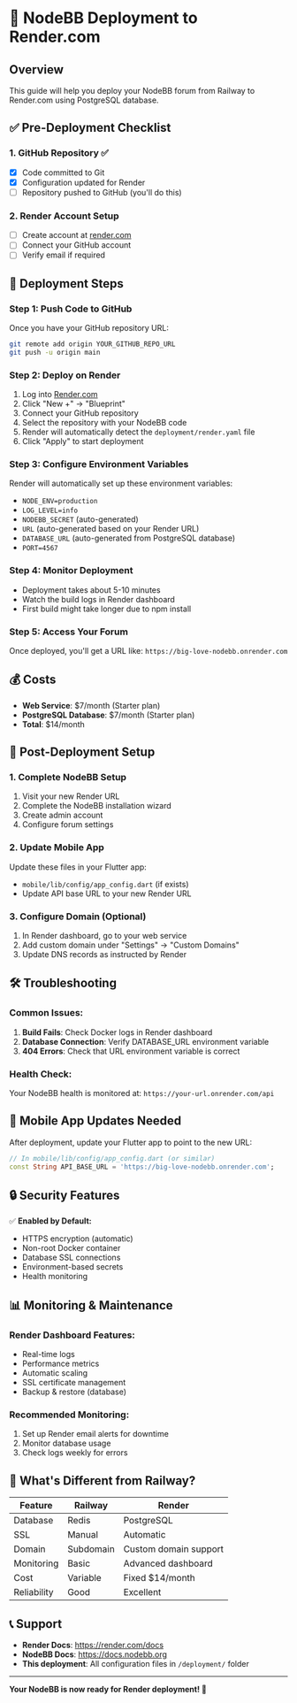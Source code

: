 # 🚀 NodeBB Deployment to Render.com

## Overview
This guide will help you deploy your NodeBB forum from Railway to Render.com using PostgreSQL database.

## ✅ Pre-Deployment Checklist

### 1. GitHub Repository ✅ 
- [x] Code committed to Git
- [x] Configuration updated for Render
- [ ] Repository pushed to GitHub (you'll do this)

### 2. Render Account Setup
- [ ] Create account at [render.com](https://render.com)
- [ ] Connect your GitHub account
- [ ] Verify email if required

## 🎯 Deployment Steps

### Step 1: Push Code to GitHub
Once you have your GitHub repository URL:
```bash
git remote add origin YOUR_GITHUB_REPO_URL
git push -u origin main
```

### Step 2: Deploy on Render
1. Log into [Render.com](https://render.com)
2. Click "New +" → "Blueprint"
3. Connect your GitHub repository
4. Select the repository with your NodeBB code
5. Render will automatically detect the `deployment/render.yaml` file
6. Click "Apply" to start deployment

### Step 3: Configure Environment Variables
Render will automatically set up these environment variables:
- `NODE_ENV=production`
- `LOG_LEVEL=info`
- `NODEBB_SECRET` (auto-generated)
- `URL` (auto-generated based on your Render URL)
- `DATABASE_URL` (auto-generated from PostgreSQL database)
- `PORT=4567`

### Step 4: Monitor Deployment
- Deployment takes about 5-10 minutes
- Watch the build logs in Render dashboard
- First build might take longer due to npm install

### Step 5: Access Your Forum
Once deployed, you'll get a URL like: `https://big-love-nodebb.onrender.com`

## 💰 Costs
- **Web Service**: $7/month (Starter plan)
- **PostgreSQL Database**: $7/month (Starter plan)
- **Total**: $14/month

## 🔧 Post-Deployment Setup

### 1. Complete NodeBB Setup
1. Visit your new Render URL
2. Complete the NodeBB installation wizard
3. Create admin account
4. Configure forum settings

### 2. Update Mobile App
Update these files in your Flutter app:
- `mobile/lib/config/app_config.dart` (if exists)
- Update API base URL to your new Render URL

### 3. Configure Domain (Optional)
1. In Render dashboard, go to your web service
2. Add custom domain under "Settings" → "Custom Domains"
3. Update DNS records as instructed by Render

## 🛠 Troubleshooting

### Common Issues:
1. **Build Fails**: Check Docker logs in Render dashboard
2. **Database Connection**: Verify DATABASE_URL environment variable
3. **404 Errors**: Check that URL environment variable is correct

### Health Check:
Your NodeBB health is monitored at: `https://your-url.onrender.com/api`

## 📱 Mobile App Updates Needed

After deployment, update your Flutter app to point to the new URL:

```dart
// In mobile/lib/config/app_config.dart (or similar)
const String API_BASE_URL = 'https://big-love-nodebb.onrender.com';
```

## 🔒 Security Features

✅ **Enabled by Default:**
- HTTPS encryption (automatic)
- Non-root Docker container
- Database SSL connections
- Environment-based secrets
- Health monitoring

## 📊 Monitoring & Maintenance

### Render Dashboard Features:
- Real-time logs
- Performance metrics
- Automatic scaling
- SSL certificate management
- Backup & restore (database)

### Recommended Monitoring:
1. Set up Render email alerts for downtime
2. Monitor database usage
3. Check logs weekly for errors

## 🎉 What's Different from Railway?

| Feature | Railway | Render |
|---------|---------|---------|
| Database | Redis | PostgreSQL |
| SSL | Manual | Automatic |
| Domain | Subdomain | Custom domain support |
| Monitoring | Basic | Advanced dashboard |
| Cost | Variable | Fixed $14/month |
| Reliability | Good | Excellent |

## 📞 Support

- **Render Docs**: https://render.com/docs
- **NodeBB Docs**: https://docs.nodebb.org
- **This deployment**: All configuration files in `/deployment/` folder

---

**Your NodeBB is now ready for Render deployment! 🎉**
